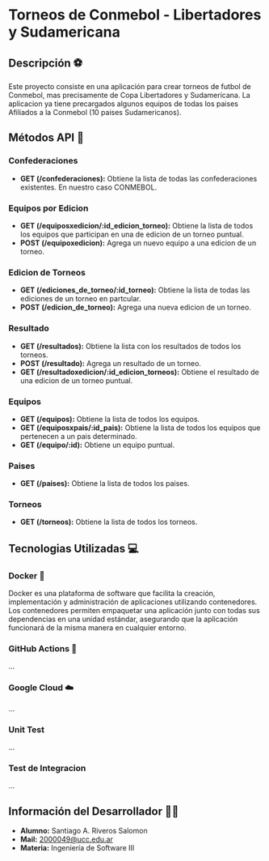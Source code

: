 # Torneos de Conmebol - Libertadores y Sudamericana

## Descripción ⚽

Este proyecto consiste en una aplicación para crear torneos de futbol de Conmebol, mas precisamente de Copa Libertadores y Sudamericana. La aplicacion ya tiene precargados algunos equipos de todas los paises Afiliados a la Conmebol (10 paises Sudamericanos). 

## Métodos API 🚀
### Confederaciones
- **GET (/confederaciones):** Obtiene la lista de todas las confederaciones existentes. En nuestro caso CONMEBOL.
### Equipos por Edicion
- **GET (/equiposxedicion/:id_edicion_torneo):** Obtiene la lista de todos los equipos que participan en una de edicion de un torneo puntual.
- **POST (/equipoxedicion):** Agrega un nuevo equipo a una edicion de un torneo.
### Edicion de Torneos
- **GET (/ediciones_de_torneo/:id_torneo):** Obtiene la lista de todas las ediciones de un torneo en partcular.
- **POST (/edicion_de_torneo):** Agrega una nueva edicion de un torneo.
### Resultado
- **GET (/resultados):** Obtiene la lista con los resultados de todos los torneos.
- **POST (/resultado):** Agrega un resultado de un torneo.
- **GET (/resultadoxedicion/:id_edicion_torneos):** Obtiene el resultado de una edicion de un torneo puntual.
### Equipos
- **GET (/equipos):** Obtiene la lista de todos los equipos.
- **GET (/equiposxpais/:id_pais):** Obtiene la lista de todos los equipos que pertenecen a un pais determinado.
- **GET (/equipo/:id):** Obtiene un equipo puntual.
### Paises
- **GET (/paises):** Obtiene la lista de todos los paises.
### Torneos
- **GET (/torneos):** Obtiene la lista de todos los torneos.

## Tecnologias Utilizadas 💻
### Docker 🐋
Docker es una plataforma de software que facilita la creación, implementación y administración de aplicaciones utilizando contenedores. Los contenedores permiten empaquetar una aplicación junto con todas sus dependencias en una unidad estándar, asegurando que la aplicación funcionará de la misma manera en cualquier entorno.

### GitHub Actions 💾
...

### Google Cloud ☁️
...

### Unit Test
...

### Test de Integracion
...

## Información del Desarrollador 🧑‍💻

- **Alumno:** Santiago A. Riveros Salomon
- **Mail:** 2000049@ucc.edu.ar
- **Materia:** Ingeniería de Software III


